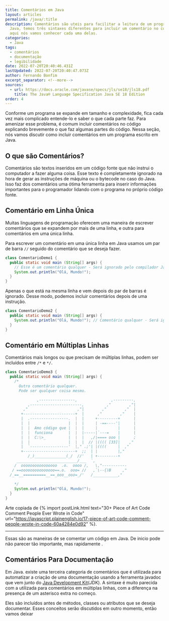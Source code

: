 ```yaml
---
title: Comentários em Java
layout: articles
permalink: /java/:title
description: Comentários são uteis para facilitar a leitura de um programa. Em
  Java, temos três sintaxes diferentes para incluir um comentário no código, e
  aqui nós vamos conhecer cada uma delas.
categories:
  - Java
tags:
  - comentários
  - documentação
  - legibilidade
date: 2022-07-20T20:40:46.431Z
lastUpdated: 2022-07-20T20:40:47.073Z
author: Fernando Bonfim
excerpt_separator: <!--more-->
sources:
  - url: https://docs.oracle.com/javase/specs/jls/se18/jls18.pdf
    title: The Java® Language Specification Java SE 18 Edition
order: 4
---
```

Conforme um programa se expande em tamanho e complexidade, fica cada vez mais complicado entende-lo e saber o que cada parte faz. Para amenizar esse problema, é comum incluir comentários no código explicando brevemente o que faz algumas partes do código. Nessa seção, nós vamos discutir como incluir comentários em um programa escrito em Java.

## O que são Comentários?

Comentários são textos inseridos em um código fonte que não instrui o computador a fazer alguma coisa. Esse texto é completamente ignorado na hora de gerar as instruções de máquina ou o bytecode no caso do Java. Isso faz dos comentários uma ótima ferramenta para inserir informações importantes para o programador lidando com o programa no próprio código fonte.

## Comentário em Linha Única

Muitas linguagens de programação oferecem uma maneira de escrever comentários que se expandem por mais de uma linha, e outra para comentários em uma única linha. 

Para escrever um comentário em uma única linha em Java usamos um par de barra `//` seguido do comentário que se deseja fazer.

```java
class ComentarioDemo1 {
  public static void main (String[] args) {
    // Esse é um comentário qualquer - Será ignorado pelo compilador Java
    System.out.println("Olá, Mundo!");
  }
}
```

Apenas o que está na mesma linha e vem depois do par de barras é ignorado. Desse modo, podemos incluir comentários depois de uma instrução.

```java
class ComentarioDemo2 {
  public static void main (String[] args) {
    System.out.println("Olá, Mundo!"); // Comentário qualquer - Será ignorado pelo compilador Java
  }
}
```

## Comentário em Múltiplas Linhas

Comentários mais longos ou que precisam de múltiplas linhas, podem ser incluídos entre `/*` e `*/`. 

```java
class ComentarioDemo3 {
  public static void main (String[] args) {
    /*
      Outro comentário qualquer.
      Pode ser qualquer coisa mesmo.

              ,----------------,               ,---------,
          ,-----------------------,          ,"        ,"|
        ,"                      ,"|        ,"        ,"  |
       +-----------------------+  |      ,"        ,"    |
       |  .-----------------.  |  |     +---------+      |
       |  |                 |  |  |     | -==----'|      |
       |  |  Amo código que |  |  |     |         |      |
       |  |  funciona       |  |  |-----|`---=    |      |
       |  |  C:\>_          |  |  |   ,/|==== ooo |      ;
       |  |                 |  |  |  // |(((( [33]|    ,"
       |  `-----------------'  |," .;'| |((((     |  ,"
       +-----------------------+  ;;  | |         |,"
          /_)______________(_/  //'   | +---------+
     ___________________________/___  `,
    /  oooooooooooooooo  .o.  oooo /,   \,"-----------
   / ==ooooooooooooooo==.o.  ooo= //   ,`\--{)B     ,"
  /_==__==========__==_ooo__ooo=_/'   /___________,"
 
    */
    System.out.println("Olá, Mundo!");
  }
}
```

Arte copiada de {% import postLink.html text="30+ Piece of Art Code Comment People Ever Wrote in Code" url="https://javascript.plainenglish.io/17-piece-of-art-code-comment-people-wrote-in-code-60a4284e0d92" %}.

- - -

Essas são as maneiras de se comentar um código em Java. De inicio pode não parecer tão importante, mas rapidamente .

## Comentários Para Documentação

Em Java. existe uma terceira categoria de comentários que é utilizada para automatizar a criação de uma documentação usando a ferramenta javadoc que vem junto do [Java Development Kit](https://tecnologiaeinformacao.netlify.app/java/java-jre-and-jdk-ptbr#java-development-kit)(JDK). A sintaxe é muito parecida com a utilizada para comentários em múltiplas linhas, com a diferença na presença de um asterisco extra no começo.

Eles são incluídos antes de métodos, classes ou atributos que se deseja documentar. Esses conceitos serão discutidos em outro momento, então vamos deixar
